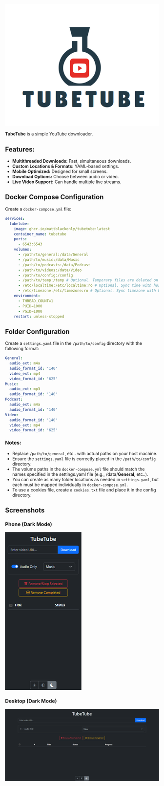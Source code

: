 ![Logo](tubetube/static/tubetube.png)


**TubeTube** is a simple YouTube downloader.


## Features:
- **Multithreaded Downloads:** Fast, simultaneous downloads.
- **Custom Locations & Formats:** YAML-based settings.
- **Mobile Optimized:** Designed for small screens.
- **Download Options:** Choose between audio or video.
- **Live Video Support:** Can handle multiple live streams.


## Docker Compose Configuration

Create a `docker-compose.yml` file:

```yaml
services:
  tubetube:
    image: ghcr.io/mattblackonly/tubetube:latest
    container_name: tubetube
    ports:
      - 6543:6543
    volumes:
      - /path/to/general:/data/General
      - /path/to/music:/data/Music
      - /path/to/podcasts:/data/Podcast
      - /path/to/videos:/data/Video
      - /path/to/config:/config
      - /path/to/temp:/temp # Optional. Temporary files are deleted on startup.
      - /etc/localtime:/etc/localtime:ro # Optional. Sync time with host.
      - /etc/timezone:/etc/timezone:ro # Optional. Sync timezone with host.
    environment:
      - THREAD_COUNT=1
      - PUID=1000
      - PGID=1000
    restart: unless-stopped
```


## Folder Configuration

Create a `settings.yaml` file in the `/path/to/config` directory with the following format:

```yaml
General:
  audio_ext: m4a
  audio_format_id: '140'
  video_ext: mp4
  video_format_id: '625'
Music:
  audio_ext: mp3
  audio_format_id: '140'
Podcast:
  audio_ext: m4a
  audio_format_id: '140'
Video:
  audio_format_id: '140'
  video_ext: mp4
  video_format_id: '625'

```


### Notes:

- Replace `/path/to/general`, etc.. with actual paths on your host machine.
- Ensure the `settings.yaml` file is correctly placed in the `/path/to/config` directory.
- The volume paths in the `docker-compose.yml` file should match the names specified in the settings.yaml file (e.g., /data/**General**, etc..).
- You can create as many folder locations as needed in `settings.yaml`, but each must be mapped individually in `docker-compose.yml`.
- To use a cookies file, create a `cookies.txt` file and place it in the config directory.


## Screenshots

### Phone (Dark Mode)

![Phone](tubetube/static/phone-screenshot.png)



### Desktop (Dark Mode)

![Screenshot](tubetube/static/screenshot.png)


